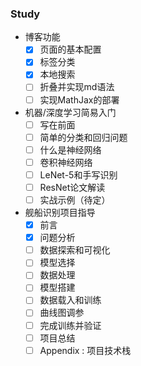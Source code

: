 ### Study

* 博客功能
  * [x] 页面的基本配置
  * [x] 标签分类 
  * [x] 本地搜索
  * [ ] 折叠并实现md语法
  * [ ] 实现MathJax的部署

* 机器/深度学习简易入门
  * [ ] 写在前面
  * [ ] 简单的分类和回归问题
  * [ ] 什么是神经网络
  * [ ] 卷积神经网络
  * [ ] LeNet-5和手写识别
  * [ ] ResNet论文解读
  * [ ] 实战示例（待定）

* 舰船识别项目指导
  * [x] 前言
  * [x] 问题分析
  * [ ] 数据探索和可视化
  * [ ] 模型选择
  * [ ] 数据处理
  * [ ] 模型搭建
  * [ ] 数据载入和训练
  * [ ] 曲线图调参
  * [ ] 完成训练并验证
  * [ ] 项目总结
  * [ ] Appendix : 项目技术栈